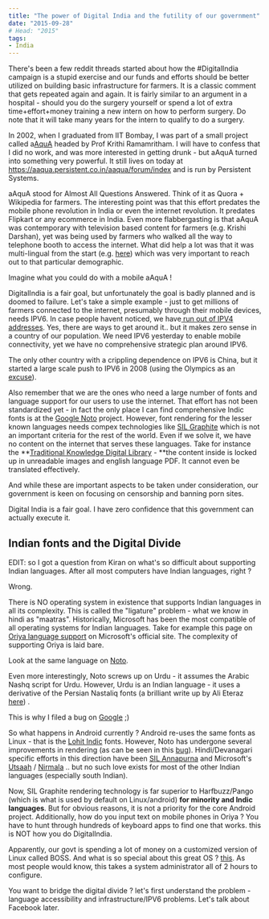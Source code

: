 ```yaml
---
title: "The power of Digital India and the futility of our government"
date: "2015-09-28"
# Head: "2015"
tags:
- India
---
```


There's been a few reddit threads started about how the #DigitalIndia campaign is a stupid exercise and our funds and efforts should be better utilized on building basic infrastructure for farmers. It is a classic comment that gets repeated again and again. It is fairly similar to an argument in a hospital - should you do the surgery yourself or spend a lot of extra time+effort+money training a new intern on how to perform surgery. Do note that it will take many years for the intern to qualify to do a surgery.

In 2002, when I graduated from IIT Bombay, I was part of a small project called a[AquA](https://en.wikipedia.org/wiki/Aaqua) headed by Prof Krithi Ramamritham. I will have to confess that I did no work, and was more interested in getting drunk - but aAquA turned into something very powerful. It still lives on today at https://aaqua.persistent.co.in/aaqua/forum/index and is run by Persistent Systems.

aAquA stood for Almost All Questions Answered. Think of it as Quora + Wikipedia for farmers.  The interesting point was that this effort predates the mobile phone revolution in India or even the internet revolution. It predates Flipkart or any ecommerce in India. Even more flabbergasting is that aAquA was contemporary with television based content for farmers (e.g. Krishi Darshan), yet was being used by farmers who walked all the way to telephone booth to access the internet. What did help a lot was that it was multi-lingual from the start (e.g. [here](https://aaqua.persistent.co.in/aaqua/forum/viewthread?thread=24242)) which was very important to reach out to that particular demographic.

Imagine what you could do with a mobile aAquA !

DigitalIndia is a fair goal, but unfortunately the goal is badly planned and is doomed to failure. Let's take a simple example - just to get millions of farmers connected to the internet, presumably through their mobile devices, needs IPV6. In case people havent noticed, we have[ run out of IPV4 addresses](http://www.theinquirer.net/inquirer/news/2427696/as-the-us-runs-out-of-ipv4-addresses-bt-confirms-uk-rollout-of-ipv6). Yes, there are ways to get around it.. but it makes zero sense in a country of our population. We need IPV6 yesterday to enable mobile connectivity, yet we have no comprehensive strategic plan around IPV6.

The only other country with a crippling dependence on IPV6 is China, but it started a large scale push to IPV6 in 2008 (using the Olympics as an [excuse](http://ipv6.com/articles/general/IPv6-Olympics-2008.htm)).

Also remember that we are the ones who need a large number of fonts and language support for our users to use the internet. That effort has not been standardized yet - in fact the only place I can find comprehensive Indic fonts is at the [Google Noto](https://www.google.com/get/noto/) project. However, font rendering for the lesser known languages needs compex technologies like [SIL Graphite](http://scripts.sil.org/cms/scripts/page.php?site_id=projects&item_id=graphite_aboutOT) which is not an important criteria for the rest of the world. Even if we solve it, we have no content on the internet that serves these languages. Take for instance the **[Traditional Knowledge Digital Library](https://en.wikipedia.org/wiki/Traditional_Knowledge_Digital_Library) - **the content inside is locked up in unreadable images and english language PDF. It cannot even be translated effectively.

And while these are important aspects to be taken under consideration, our government is keen on focusing on censorship and banning porn sites.

Digital India is a fair goal. I have zero confidence that this government can actually execute it.


## Indian fonts and the Digital Divide


EDIT: so I got a question from Kiran on what's so difficult about supporting Indian languages. After all most computers have Indian languages, right ?

Wrong.

There is NO operating system in existence that supports Indian languages in all its complexity. This is called the "ligature" problem - what we know in hindi as "maatras". Historically, Microsoft has been the most compatible of all operating systems for Indian languages. Take for example this page on [Oriya language support](http://www.microsoft.com/typography/OpenTypeDev/oriya/intro.htm) on Microsoft's official site. The complexity of supporting Oriya is laid bare.

Look at the same language on [Noto](https://www.google.com/get/noto/#sans-orya).

Even more interestingly, Noto screws up on Urdu - it assumes the Arabic Nashq script for Urdu. However, Urdu is an Indian language - it uses a derivative of the Persian Nastaliq fonts (a brilliant write up by Ali Eteraz [here](https://medium.com/@eteraz/the-death-of-the-urdu-script-9ce935435d90)) .

This is why I filed a bug on [Google](https://github.com/googlei18n/noto-fonts/issues/39) ;)

So what happens in Android currently ? Android re-uses the same fonts as Linux - that is the [Lohit Indic](https://en.wikipedia.org/wiki/Lohit_fonts) fonts. However, Noto has undergone several improvements in rendering (as can be seen in this [bug](https://github.com/googlei18n/noto-fonts/issues/474)). Hindi/Devanagari specific efforts in this direction have been [SIL Annapurna](http://software.sil.org/annapurna/) and Microsoft's [Utsaah](https://www.microsoft.com/typography/fonts/font.aspx?FMID=1811) / [Nirmala](https://en.wikipedia.org/wiki/Nirmala_UI) .. but no such love exists for most of the other Indian languages (especially south Indian).

Now, SIL Graphite rendering technology is far superior to Harfbuzz/Pango (which is what is used by default on Linux/android) **for minority and Indic languages**. But for obvious reasons, it is not a priority for the core Android project. Additionally, how do you input text on mobile phones in Oriya ? You have to hunt through hundreds of keyboard apps to find one that works. this is NOT how you do DigitalIndia.

Apparently, our govt is spending a lot of money on a customized version of Linux called BOSS. And what is so special about this great OS ? [this](http://wiki.bosslinux.in/wiki/index.php/Security). As most people would know, this takes a system administrator all of 2 hours to configure.

You want to bridge the digital divide ? let's first understand the problem - language accessibility and infrastructure/IPV6 problems. Let's talk about Facebook later.